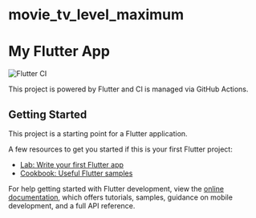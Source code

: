 # movie_tv_level_maximum

# My Flutter App

![Flutter CI](https://github.com/kelvinht-code/movie_tv_flutter/actions/workflows/flutter-ci.yml/badge.svg)

This project is powered by Flutter and CI is managed via GitHub Actions.

## Getting Started

This project is a starting point for a Flutter application.

A few resources to get you started if this is your first Flutter project:

- [Lab: Write your first Flutter app](https://docs.flutter.dev/get-started/codelab)
- [Cookbook: Useful Flutter samples](https://docs.flutter.dev/cookbook)

For help getting started with Flutter development, view the
[online documentation](https://docs.flutter.dev/), which offers tutorials,
samples, guidance on mobile development, and a full API reference.
